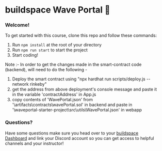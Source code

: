 # buildspace Wave Portal 👋 

### **Welcome!**
To get started with this course, clone this repo and follow these commands:

1. Run `npm install` at the root of your directory
2. Run `npm run start` to start the project
3. Start coding!

Note :- In order to get the changes made in the smart-contract code (backend), will need to do the following -
1. Deploy the smart contract using "npx hardhat run scripts/deploy.js --network rinkeby"
2. get the address from  above deployment's console message and paste it in the variable 'contractAddress' in App.js
3. copy contents of 'WavePortal.json' from '\artifacts\contracts\wavePortal.sol' in backend and paste in '\waveportal-starter-project\src\utils\WavePortal.json' in webapp

### **Questions?**
Have some questions make sure you head over to your [buildspace Dashboard](https://app.buildspace.so/courses/CO02cf0f1c-f996-4f50-9669-cf945ca3fb0b) and link your Discord account so you can get access to helpful channels and your instructor!
